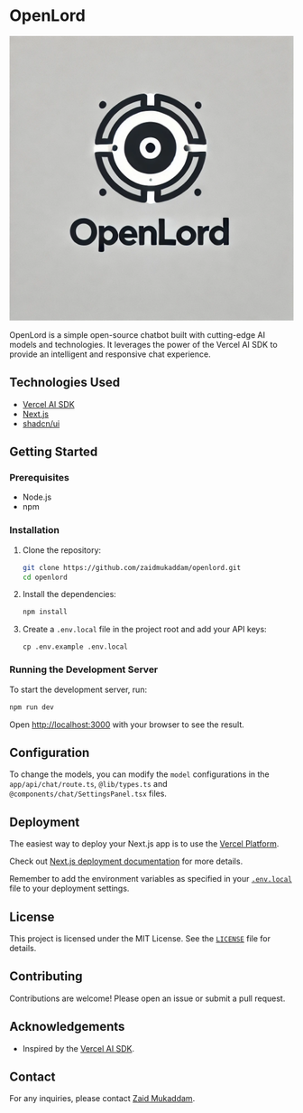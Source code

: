 # OpenLord

![OpenLord](public/openlord-with-name.webp)

OpenLord is a simple open-source chatbot built with cutting-edge AI models and technologies. It leverages the power of the Vercel AI SDK to provide an intelligent and responsive chat experience.

## Technologies Used

- [Vercel AI SDK](https://sdk.vercel.ai/docs/)
- [Next.js](https://nextjs.org/)
- [shadcn/ui](https://ui.shadcn.com/)

## Getting Started

### Prerequisites

- Node.js
- npm

### Installation

1. Clone the repository:

    ```bash
    git clone https://github.com/zaidmukaddam/openlord.git
    cd openlord
    ```

2. Install the dependencies:

    ```bash
    npm install
    ```

3. Create a `.env.local` file in the project root and add your API keys:

    ```env
    cp .env.example .env.local
    ```

### Running the Development Server

To start the development server, run:

```bash
npm run dev
```

Open [http://localhost:3000](http://localhost:3000) with your browser to see the result.

## Configuration

To change the models, you can modify the `model` configurations in the `app/api/chat/route.ts`, `@lib/types.ts` and `@components/chat/SettingsPanel.tsx` files.

## Deployment

The easiest way to deploy your Next.js app is to use the [Vercel Platform](https://vercel.com/new?utm_medium=default-template&filter=next.js&utm_source=create-next-app&utm_campaign=create-next-app-readme).

Check out [Next.js deployment documentation](https://nextjs.org/docs/deployment) for more details.

Remember to add the environment variables as specified in your [`.env.local`](.env.local) file to your deployment settings.

## License

This project is licensed under the MIT License. See the [`LICENSE`](LICENSE") file for details.

## Contributing

Contributions are welcome! Please open an issue or submit a pull request.

## Acknowledgements

- Inspired by the [Vercel AI SDK](https://sdk.vercel.ai/docs).

## Contact

For any inquiries, please contact [Zaid Mukaddam](zaidmukaddam.com).
